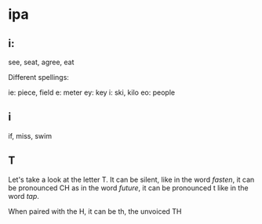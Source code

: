 # ipa

## i:

see, seat, agree, eat

Different spellings:

ie: piece, field
e: meter
ey: key
i: ski, kilo
eo: people

## i

if, miss, swim

## T

Let's take a look at the letter T. It can be silent, like in the word *fasten*, it can be pronounced CH as in the word *future*, it can be pronounced t like in the word *tap*.

When paired with the H, it can be th, the unvoiced TH

